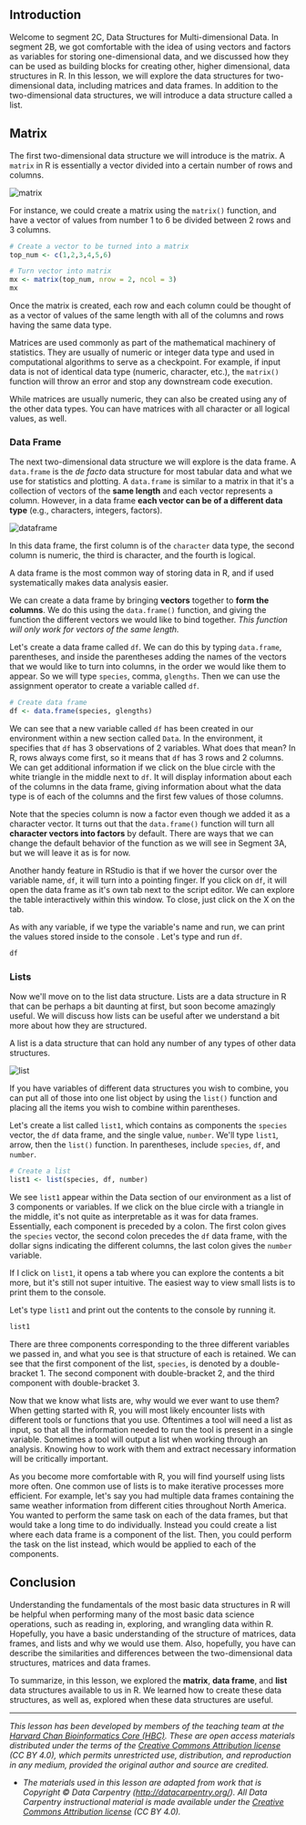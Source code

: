 ## Introduction

Welcome to segment 2C, Data Structures for Multi-dimensional Data. In segment 2B, we got comfortable with the idea of using vectors and factors as variables for storing one-dimensional data, and we discussed how they can be used as building blocks for creating other, higher dimensional, data structures in R. In this lesson, we will explore the data structures for two-dimensional data, including matrices and data frames. In addition to the two-dimensional data structures, we will introduce a data structure called a list.

## Matrix

The first two-dimensional data structure we will introduce is the matrix. A `matrix` in R is essentially a vector divided into a certain number of rows and columns. 

![matrix](../img/matrix.png)

For instance, we could create a matrix using the `matrix()` function, and have a vector of values from number 1 to 6 be divided between 2 rows and 3 columns.

```r
# Create a vector to be turned into a matrix
top_num <- c(1,2,3,4,5,6)

# Turn vector into matrix
mx <- matrix(top_num, nrow = 2, ncol = 3)
mx
```

Once the matrix is created, each row and each column could be thought of as a vector of values of the same length with all of the columns and rows having the same data type.

Matrices are used commonly as part of the mathematical machinery of statistics. They are usually of numeric or integer data type and used in computational algorithms to serve as a checkpoint. For example, if input data is not of identical data type (numeric, character, etc.), the `matrix()` function will throw an error and stop any downstream code execution.

While matrices are usually numeric, they can also be created using any of the other data types. You can have matrices with all character or all logical values, as well.

### Data Frame

The next two-dimensional data structure we will explore is the data frame. A `data.frame` is the _de facto_ data structure for most tabular data and what we use for statistics and plotting. A `data.frame` is similar to a matrix in that it's a collection of vectors of the **same length** and each vector represents a column. However, in a data frame **each vector can be of a different data type** (e.g., characters, integers, factors). 

![dataframe](../img/dataframe.png)

In this data frame, the first column is of the `character` data type, the second column is numeric, the third is character, and the fourth is logical.

A data frame is the most common way of storing data in R, and if used systematically makes data analysis easier. 

We can create a data frame by bringing **vectors** together to **form the columns**. We do this using the `data.frame()` function, and giving the function the different vectors we would like to bind together. *This function will only work for vectors of the same length.*

Let's create a data frame called `df`. We can do this by typing `data.frame`, parentheses, and inside the parentheses adding the names of the vectors that we would like to turn into columns, in the order we would like them to appear. So we will type `species`, comma, `glengths`. Then we can use the assignment operator to create a variable called `df`. 

```r
# Create data frame
df <- data.frame(species, glengths)
```

We can see that a new variable called `df` has been created in our environment within a new section called `Data`. In the environment, it specifies that `df` has 3 observations of 2 variables. What does that mean? In R, rows always come first, so it means that `df` has 3 rows and 2 columns. We can get additional information if we click on the blue circle with the white triangle in the middle next to `df`. It will display information about each of the columns in the data frame, giving information about what the data type is of each of the columns and the first few values of those columns.

Note that the species column is now a factor even though we added it as a character vector. It turns out that the `data.frame()` function will turn all **character vectors into factors** by default. There are ways that we can change the default behavior of the function as we will see in Segment 3A, but we will leave it as is for now. 

Another handy feature in RStudio is that if we hover the cursor over the variable name, `df`, it will turn into a pointing finger. If you click on `df`, it will open the data frame as it's own tab next to the script editor. We can explore the table interactively within this window. To close, just click on the X on the tab.

As with any variable, if we type the variable's name and run, we can print the values stored inside to the console . Let's type and run `df`.

```r
df
```

### Lists

Now we'll move on to the list data structure. Lists are a data structure in R that can be perhaps a bit daunting at first, but soon become amazingly useful. We will discuss how lists can be useful after we understand a bit more about how they are structured.

A list is a data structure that can hold any number of any types of other data structures.

![list](../img/list.png)


If you have variables of different data structures you wish to combine, you can put all of those into one list object by using the `list()` function and placing all the items you wish to combine within parentheses. 

Let's create a list called `list1`, which contains as components the `species` vector, the `df` data frame, and the single value, `number`. We'll type `list1`, arrow, then the `list()` function. In parentheses, include `species`, `df`, and `number`.

```r
# Create a list
list1 <- list(species, df, number)
```

We see `list1` appear within the Data section of our environment as a list of 3 components or variables. If we click on the blue circle with a triangle in the middle, it's not quite as interpretable as it was for data frames. Essentially, each component is preceded by a colon. The first colon gives the `species` vector, the second colon precedes the `df` data frame, with the dollar signs indicating the different columns, the last colon gives the `number` variable.

If I click on `list1`, it opens a tab where you can explore the contents a bit more, but it's still not super intuitive. The easiest way to view small lists is to print them to the console. 

Let's type `list1` and print out the contents to the console by running it.

```r
list1
```

There are three components corresponding to the three different variables we passed in, and what you see is that structure of each is retained. We can see that the first component of the list, `species`, is denoted by a double-bracket 1. The second component with double-bracket 2, and the third component with double-bracket 3. 

Now that we know what lists are, why would we ever want to use them? When getting started with R, you will most likely encounter lists with different tools or functions that you use. Oftentimes a tool will need a list as input, so that all the information needed to run the tool is present in a single variable. Sometimes a tool will output a list when working through an analysis. Knowing how to work with them and extract necessary information will be critically important. 

As you become more comfortable with R, you will find yourself using lists more often. One common use of lists is to make iterative processes more efficient. For example, let's say you had multiple data frames containing the same weather information from different cities throughout North America. You wanted to perform the same task on each of the data frames, but that would take a long time to do individually. Instead you could create a list where each data frame is a component of the list. Then, you could perform the task on the list instead, which would be applied to each of the components.

## Conclusion

Understanding the fundamentals of the most basic data structures in R will be helpful when performing many of the most basic data science operations, such as reading in, exploring, and wrangling data within R. Hopefully, you have a basic understanding of the structure of matrices, data frames, and lists and why we would use them. Also, hopefully, you have can describe the similarities and differences between the two-dimensional data structures, matrices and data frames. 

To summarize, in this lesson, we explored the **matrix**, **data frame**, and **list** data structures available to us in R. We learned how to create these data structures, as well as, explored when these data structures are useful. 

---

*This lesson has been developed by members of the teaching team at the [Harvard Chan Bioinformatics Core (HBC)](http://bioinformatics.sph.harvard.edu/). These are open access materials distributed under the terms of the [Creative Commons Attribution license](https://creativecommons.org/licenses/by/4.0/) (CC BY 4.0), which permits unrestricted use, distribution, and reproduction in any medium, provided the original author and source are credited.*

* *The materials used in this lesson are adapted from work that is Copyright © Data Carpentry (http://datacarpentry.org/). 
All Data Carpentry instructional material is made available under the [Creative Commons Attribution license](https://creativecommons.org/licenses/by/4.0/) (CC BY 4.0).*


